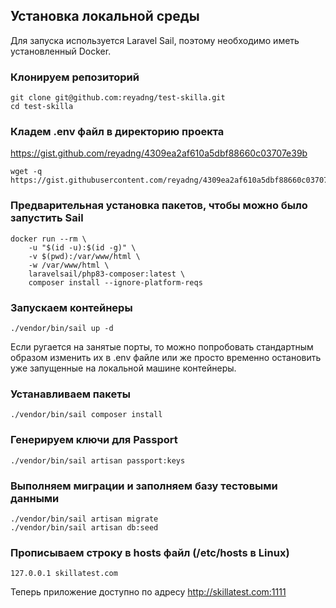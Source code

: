 ## Установка локальной среды
Для запуска используется Laravel Sail, поэтому необходимо иметь установленный Docker.

### Клонируем репозиторий
```shell
git clone git@github.com:reyadng/test-skilla.git
cd test-skilla
```

### Кладем .env файл в директорию проекта
https://gist.github.com/reyadng/4309ea2af610a5dbf88660c03707e39b

```shell
wget -q https://gist.githubusercontent.com/reyadng/4309ea2af610a5dbf88660c03707e39b/raw/84f559ea9c4d2396c3cb95d62d377b92ca3e384a/.env
```

### Предварительная установка пакетов, чтобы можно было запустить Sail
```shell
docker run --rm \
    -u "$(id -u):$(id -g)" \
    -v $(pwd):/var/www/html \
    -w /var/www/html \
    laravelsail/php83-composer:latest \
    composer install --ignore-platform-reqs
```

### Запускаем контейнеры
```shell
./vendor/bin/sail up -d
```
Если ругается на занятые порты, то можно попробовать стандартным образом изменить их в .env файле или же просто временно остановить уже запущенные на локальной машине контейнеры.

### Устанавливаем пакеты
```shell
./vendor/bin/sail composer install
```

### Генерируем ключи для Passport
```shell
./vendor/bin/sail artisan passport:keys
```

### Выполняем миграции и заполняем базу тестовыми данными
```shell
./vendor/bin/sail artisan migrate
./vendor/bin/sail artisan db:seed
```

### Прописываем строку в hosts файл (/etc/hosts в Linux)
```
127.0.0.1 skillatest.com
```

Теперь приложение доступно по адресу http://skillatest.com:1111
